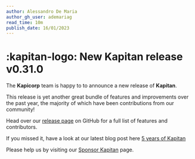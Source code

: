 ```yaml
---
author: Alessandro De Maria
author_gh_user: ademariag
read_time: 10m
publish_date: 16/01/2023
---
```


# :kapitan-logo: New **Kapitan** release  v0.31.0

The **Kapicorp** team is happy to to announce a new release of **Kapitan**.

This release is yet another great bundle of features and improvements over the past year, the majority of which have been contributions from our community!

Head over our [release page](https://github.com/kapicorp/kapitan/releases/tag/v0.31.0) on GitHub for a full list of features and contributors.

If you missed it, have a look at our latest blog post here [5 years of Kapitan](2022-12-04.md)

Please help us by visiting our [Sponsor Kapitan](../contribute/sponsor.md) page.
